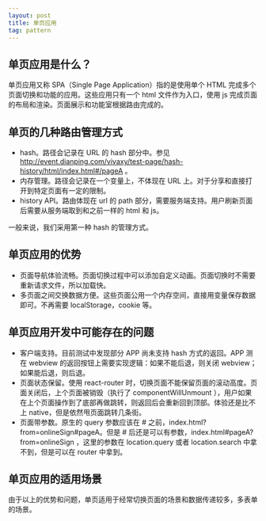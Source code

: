 ```yaml
---
layout: post
title: 单页应用
tag: pattern
---
```


## 单页应用是什么？

单页应用又称 SPA（Single Page Application）指的是使用单个 HTML 完成多个页面切换和功能的应用。这些应用只有一个 html 文件作为入口，使用 js 完成页面的布局和渲染。页面展示和功能室根据路由完成的。

## 单页的几种路由管理方式

- hash。路径会记录在 URL 的 hash 部分中。参见 http://event.dianping.com/vivaxy/test-page/hash-history/html/index.html#/pageA 。
- 内存管理。路径会记录在一个变量上，不体现在 URL 上。对于分享和直接打开到特定页面有一定的限制。
- history API。路由体现在 url 的 path 部分，需要服务端支持。用户刷新页面后需要从服务端取到和之前一样的 html 和 js。

一般来说，我们采用第一种 hash 的管理方式。

## 单页应用的优势

- 页面导航体验流畅。页面切换过程中可以添加自定义动画。页面切换时不需要重新请求文件，所以加载快。
- 多页面之间交换数据方便。这些页面公用一个内存空间，直接用变量保存数据即可。不再需要 localStorage，cookie 等。

## 单页应用开发中可能存在的问题

- 客户端支持。目前测试中发现部分 APP 尚未支持 hash 方式的返回。APP 测在 webview 的返回按钮上需要实现逻辑：如果不能后退，则关闭 webview；如果能后退，则后退。
- 页面状态保留。使用 react-router 时，切换页面不能保留页面的滚动高度。页面关闭后，上个页面被销毁（执行了 componentWillUnmount ），用户如果在上个页面操作到了底部再做跳转，则返回后会重新回到顶部。体验还是比不上 native，但是依然甩页面跳转几条街。
- 页面带参数。原生的 query 参数应该在 # 之前，index.html?from=onlineSign#pageA。但是 # 后还是可以有参数，index.html#pageA?from=onlineSign ，这里的参数在 location.query 或者 location.search 中拿不到，但是可以在 router 中拿到。

## 单页应用的适用场景

由于以上的优势和问题，单页适用于经常切换页面的场景和数据传递较多，多表单的场景。
